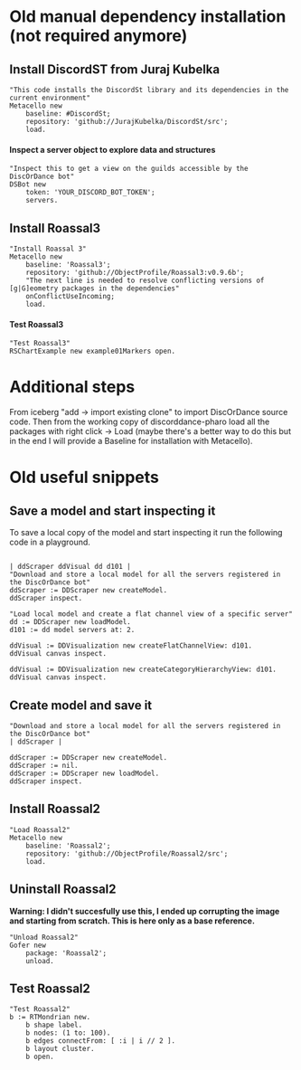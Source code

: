 # Old manual dependency installation (not required anymore)

## Install DiscordST from Juraj Kubelka

```smalltalk
"This code installs the DiscordSt library and its dependencies in the current environment"
Metacello new
	baseline: #DiscordSt;
	repository: 'github://JurajKubelka/DiscordSt/src';
	load.
```


#### Inspect a server object to explore data and structures

```smalltalk
"Inspect this to get a view on the guilds accessible by the DiscOrDance bot"
DSBot new
	token: 'YOUR_DISCORD_BOT_TOKEN';
	servers.
```

## Install Roassal3
```smalltalk
"Install Roassal 3"
Metacello new
	baseline: 'Roassal3';
	repository: 'github://ObjectProfile/Roassal3:v0.9.6b';
	"The next line is needed to resolve conflicting versions of [g|G]eometry packages in the dependencies"
	onConflictUseIncoming;
	load.
```

#### Test Roassal3

```smalltalk
"Test Roassal3"
RSChartExample new example01Markers open.
```

# Additional steps

From iceberg "add -> import existing clone" to import DiscOrDance source code.
Then from the working copy of discorddance-pharo load all the packages with right click -> Load (maybe there's a better way to do this but in the end I will provide a Baseline for installation with Metacello).

# Old useful snippets

## Save a model and start inspecting it

To save a local copy of the model and start inspecting it run the following code in a playground.

```smalltalk

| ddScraper ddVisual dd d101 |
"Download and store a local model for all the servers registered in the DiscOrDance bot"
ddScraper := DDScraper new createModel.
ddScraper inspect.

"Load local model and create a flat channel view of a specific server"
dd := DDScraper new loadModel.
d101 := dd model servers at: 2.

ddVisual := DDVisualization new createFlatChannelView: d101.
ddVisual canvas inspect.

ddVisual := DDVisualization new createCategoryHierarchyView: d101.
ddVisual canvas inspect.
```

## Create model and save it

```smalltalk
"Download and store a local model for all the servers registered in the DiscOrDance bot"
| ddScraper |

ddScraper := DDScraper new createModel.
ddScraper := nil.
ddScraper := DDScraper new loadModel.
ddScraper inspect.
```

## Install Roassal2

```smalltalk
"Load Roassal2"
Metacello new
	baseline: 'Roassal2';
	repository: 'github://ObjectProfile/Roassal2/src';
	load.
```

## Uninstall Roassal2

**Warning: I didn't succesfully use this, I ended up corrupting the image and starting from scratch. This is here only as a base reference.**

```smalltalk
"Unload Roassal2"
Gofer new
	package: 'Roassal2';
	unload.
```

## Test Roassal2

```smalltalk
"Test Roassal2"
b := RTMondrian new.
	b shape label.
	b nodes: (1 to: 100).
	b edges connectFrom: [ :i | i // 2 ].
	b layout cluster.
	b open.
```

